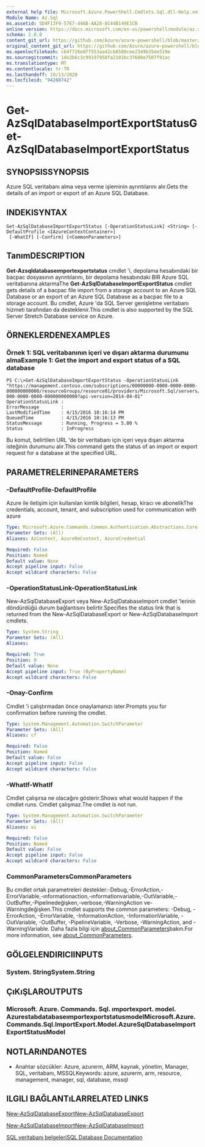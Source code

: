 ```yaml
---
external help file: Microsoft.Azure.PowerShell.Cmdlets.Sql.dll-Help.xml
Module Name: Az.Sql
ms.assetid: 5D4F13F9-57E7-446B-AA28-8C44B149E1CB
online version: https://docs.microsoft.com/en-us/powershell/module/az.sql/get-azsqldatabaseimportexportstatus
schema: 2.0.0
content_git_url: https://github.com/Azure/azure-powershell/blob/master/src/Sql/Sql/help/Get-AzSqlDatabaseImportExportStatus.md
original_content_git_url: https://github.com/Azure/azure-powershell/blob/master/src/Sql/Sql/help/Get-AzSqlDatabaseImportExportStatus.md
ms.openlocfilehash: c64f726e8ff553aa42cb8580cee2349b35de519e
ms.sourcegitcommit: 1de2b6c3c99197958fa2101bc37680e7507f91ac
ms.translationtype: MT
ms.contentlocale: tr-TR
ms.lasthandoff: 10/13/2020
ms.locfileid: "94268742"
---
```

# <span data-ttu-id="9077b-101">Get-AzSqlDatabaseImportExportStatus</span><span class="sxs-lookup"><span data-stu-id="9077b-101">Get-AzSqlDatabaseImportExportStatus</span></span>

## <span data-ttu-id="9077b-102">SYNOPSIS</span><span class="sxs-lookup"><span data-stu-id="9077b-102">SYNOPSIS</span></span>
<span data-ttu-id="9077b-103">Azure SQL veritabanı alma veya verme işleminin ayrıntılarını alır.</span><span class="sxs-lookup"><span data-stu-id="9077b-103">Gets the details of an import or export of an Azure SQL Database.</span></span>

## <span data-ttu-id="9077b-104">INDEKI</span><span class="sxs-lookup"><span data-stu-id="9077b-104">SYNTAX</span></span>

```
Get-AzSqlDatabaseImportExportStatus [-OperationStatusLink] <String> [-DefaultProfile <IAzureContextContainer>]
 [-WhatIf] [-Confirm] [<CommonParameters>]
```

## <span data-ttu-id="9077b-105">Tanım</span><span class="sxs-lookup"><span data-stu-id="9077b-105">DESCRIPTION</span></span>
<span data-ttu-id="9077b-106">**Get-Azsqldatabaseımportexportstatus** cmdlet 'i, depolama hesabındaki bir bacpac dosyasının ayrıntılarını, bir depolama hesabındaki BIR Azure SQL veritabanına aktarma</span><span class="sxs-lookup"><span data-stu-id="9077b-106">The **Get-AzSqlDatabaseImportExportStatus** cmdlet gets details of a bacpac file import from a storage account to an Azure SQL Database or an export of an Azure SQL Database as a bacpac file to a storage account.</span></span>
<span data-ttu-id="9077b-107">Bu cmdlet, Azure 'da SQL Server genişletme veritabanı hizmeti tarafından da desteklenir.</span><span class="sxs-lookup"><span data-stu-id="9077b-107">This cmdlet is also supported by the SQL Server Stretch Database service on Azure.</span></span>

## <span data-ttu-id="9077b-108">ÖRNEKLERDEN</span><span class="sxs-lookup"><span data-stu-id="9077b-108">EXAMPLES</span></span>

### <span data-ttu-id="9077b-109">Örnek 1: SQL veritabanının içeri ve dışarı aktarma durumunu alma</span><span class="sxs-lookup"><span data-stu-id="9077b-109">Example 1: Get the import and export status of a SQL database</span></span>
```
PS C:\>Get-AzSqlDatabaseImportExportStatus -OperationStatusLink "https://management.contoso.com/subscriptions/00000000-0000-0000-0000-000000000000/resourceGroups/resource01/providers/Microsoft.Sql/servers/server01/databases/database01/importExportOperationResults/00000000-000-0000-0000-000000000000?api-version=2014-04-01"
OperationStatusLink : 
ErrorMessage        : 
LastModifiedTime    : 4/15/2016 10:16:14 PM
QueuedTime          : 4/15/2016 10:16:13 PM
StatusMessage       : Running, Progress = 5.00 %
Status              : InProgress
```

<span data-ttu-id="9077b-110">Bu komut, belirtilen URL 'de bir veritabanı için içeri veya dışarı aktarma isteğinin durumunu alır.</span><span class="sxs-lookup"><span data-stu-id="9077b-110">This command gets the status of an import or export request for a database at the specified URL.</span></span>

## <span data-ttu-id="9077b-111">PARAMETRELERINE</span><span class="sxs-lookup"><span data-stu-id="9077b-111">PARAMETERS</span></span>

### <span data-ttu-id="9077b-112">-DefaultProfile</span><span class="sxs-lookup"><span data-stu-id="9077b-112">-DefaultProfile</span></span>
<span data-ttu-id="9077b-113">Azure ile iletişim için kullanılan kimlik bilgileri, hesap, kiracı ve abonelik</span><span class="sxs-lookup"><span data-stu-id="9077b-113">The credentials, account, tenant, and subscription used for communication with azure</span></span>

```yaml
Type: Microsoft.Azure.Commands.Common.Authentication.Abstractions.Core.IAzureContextContainer
Parameter Sets: (All)
Aliases: AzContext, AzureRmContext, AzureCredential

Required: False
Position: Named
Default value: None
Accept pipeline input: False
Accept wildcard characters: False
```

### <span data-ttu-id="9077b-114">-OperationStatusLink</span><span class="sxs-lookup"><span data-stu-id="9077b-114">-OperationStatusLink</span></span>
<span data-ttu-id="9077b-115">New-AzSqlDatabaseExport veya New-AzSqlDatabaseImport cmdlet 'lerinin döndürdüğü durum bağlantısını belirtir.</span><span class="sxs-lookup"><span data-stu-id="9077b-115">Specifies the status link that is returned from the New-AzSqlDatabaseExport or New-AzSqlDatabaseImport cmdlets.</span></span>

```yaml
Type: System.String
Parameter Sets: (All)
Aliases:

Required: True
Position: 0
Default value: None
Accept pipeline input: True (ByPropertyName)
Accept wildcard characters: False
```

### <span data-ttu-id="9077b-116">-Onay</span><span class="sxs-lookup"><span data-stu-id="9077b-116">-Confirm</span></span>
<span data-ttu-id="9077b-117">Cmdlet 'i çalıştırmadan önce onaylamanızı ister.</span><span class="sxs-lookup"><span data-stu-id="9077b-117">Prompts you for confirmation before running the cmdlet.</span></span>

```yaml
Type: System.Management.Automation.SwitchParameter
Parameter Sets: (All)
Aliases: cf

Required: False
Position: Named
Default value: False
Accept pipeline input: False
Accept wildcard characters: False
```

### <span data-ttu-id="9077b-118">-WhatIf</span><span class="sxs-lookup"><span data-stu-id="9077b-118">-WhatIf</span></span>
<span data-ttu-id="9077b-119">Cmdlet çalışırsa ne olacağını gösterir.</span><span class="sxs-lookup"><span data-stu-id="9077b-119">Shows what would happen if the cmdlet runs.</span></span>
<span data-ttu-id="9077b-120">Cmdlet çalışmaz.</span><span class="sxs-lookup"><span data-stu-id="9077b-120">The cmdlet is not run.</span></span>

```yaml
Type: System.Management.Automation.SwitchParameter
Parameter Sets: (All)
Aliases: wi

Required: False
Position: Named
Default value: False
Accept pipeline input: False
Accept wildcard characters: False
```

### <span data-ttu-id="9077b-121">CommonParameters</span><span class="sxs-lookup"><span data-stu-id="9077b-121">CommonParameters</span></span>
<span data-ttu-id="9077b-122">Bu cmdlet ortak parametreleri destekler:-Debug,-ErrorAction,-ErrorVariable,-ınformationaction,-ınformationvariable,-OutVariable,-OutBuffer,-Pipelinedeğişken,-verbose,-WarningAction ve-Warningdeğişken.</span><span class="sxs-lookup"><span data-stu-id="9077b-122">This cmdlet supports the common parameters: -Debug, -ErrorAction, -ErrorVariable, -InformationAction, -InformationVariable, -OutVariable, -OutBuffer, -PipelineVariable, -Verbose, -WarningAction, and -WarningVariable.</span></span> <span data-ttu-id="9077b-123">Daha fazla bilgi için [about_CommonParameters](http://go.microsoft.com/fwlink/?LinkID=113216)bakın.</span><span class="sxs-lookup"><span data-stu-id="9077b-123">For more information, see [about_CommonParameters](http://go.microsoft.com/fwlink/?LinkID=113216).</span></span>

## <span data-ttu-id="9077b-124">GÖLGELENDIRICI</span><span class="sxs-lookup"><span data-stu-id="9077b-124">INPUTS</span></span>

### <span data-ttu-id="9077b-125">System. String</span><span class="sxs-lookup"><span data-stu-id="9077b-125">System.String</span></span>

## <span data-ttu-id="9077b-126">ÇıKıŞLAR</span><span class="sxs-lookup"><span data-stu-id="9077b-126">OUTPUTS</span></span>

### <span data-ttu-id="9077b-127">Microsoft. Azure. Commands. Sql. ımportexport. model. Azurestabdatabaseımportexportstatusmodel</span><span class="sxs-lookup"><span data-stu-id="9077b-127">Microsoft.Azure.Commands.Sql.ImportExport.Model.AzureSqlDatabaseImportExportStatusModel</span></span>

## <span data-ttu-id="9077b-128">NOTLARıNDA</span><span class="sxs-lookup"><span data-stu-id="9077b-128">NOTES</span></span>
* <span data-ttu-id="9077b-129">Anahtar sözcükler: Azure, azurerm, ARM, kaynak, yönetim, Manager, SQL, veritabanı, MSSQL</span><span class="sxs-lookup"><span data-stu-id="9077b-129">Keywords: azure, azurerm, arm, resource, management, manager, sql, database, mssql</span></span>

## <span data-ttu-id="9077b-130">ILGILI BAĞLANTıLAR</span><span class="sxs-lookup"><span data-stu-id="9077b-130">RELATED LINKS</span></span>

[<span data-ttu-id="9077b-131">New-AzSqlDatabaseExport</span><span class="sxs-lookup"><span data-stu-id="9077b-131">New-AzSqlDatabaseExport</span></span>](./New-AzSqlDatabaseExport.md)

[<span data-ttu-id="9077b-132">New-AzSqlDatabaseImport</span><span class="sxs-lookup"><span data-stu-id="9077b-132">New-AzSqlDatabaseImport</span></span>](./New-AzSqlDatabaseImport.md)

[<span data-ttu-id="9077b-133">SQL veritabanı belgeleri</span><span class="sxs-lookup"><span data-stu-id="9077b-133">SQL Database Documentation</span></span>](https://docs.microsoft.com/azure/sql-database/)
